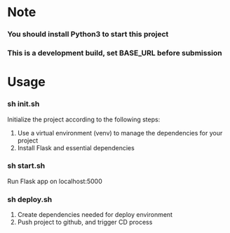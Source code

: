 # Note

### You should install Python3 to start this project

### This is a development build, set BASE_URL before submission

# Usage

### sh init.sh

  Initialize the project according to the following steps:

  1. Use a virtual environment (venv) to manage the dependencies for your project
  2. Install Flask and essential dependencies

### sh start.sh

  Run Flask app on localhost:5000

### sh deploy.sh

  1. Create dependencies needed for deploy environment
  2. Push project to github, and trigger CD process


